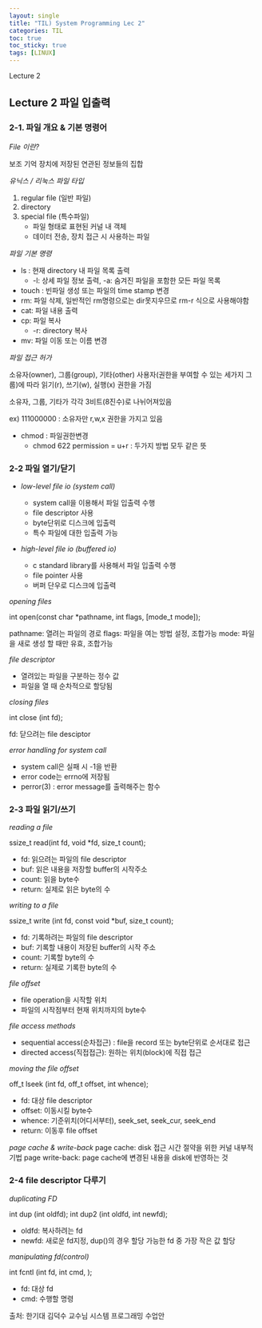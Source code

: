```yaml
---
layout: single
title: "TIL) System Programming Lec 2"
categories: TIL
toc: true
toc_sticky: true
tags: [LINUX]
---
```

Lecture 2

## Lecture 2 파일 입출력
### 2-1. 파일 개요 & 기본 명령어

_File 이란?_

보조 기억 장치에 저장된 연관된 정보들의 집합

_유닉스 / 리눅스 파일 타입_

1. regular file (일반 파일)
2. directory
3. special file (특수파일) 
   - 파일 형태로 표현된 커널 내 객체
   - 데이터 전송, 장치 접근 시 사용하는 파일

_파일 기본 명령_

+ ls : 현재 directory 내 파일 목록 출력
    + -l: 상세 파일 정보 출력, -a: 숨겨진 파일을 포함한 모든 파일 목록 
+ touch : 빈파일 생성 또는 파일의 time stamp 변경
+ rm: 파일 삭제, 일반적인 rm명령으로는 dir못지우므로 rm-r 식으로 사용해야함
+ cat: 파일 내용 출력
+ cp: 파일 복사
    + -r: directory 복사
+ mv: 파일 이동 또는 이름 변경

_파일 접근 허가_

소유자(owner), 그룹(group), 기타(other) 사용자(권한을 부여할 수 있는 세가지 그룹)에 따라 읽기(r), 쓰기(w), 실행(x) 권한을 가짐

소유자, 그룹, 기타가 각각 3비트(8진수)로 나뉘어져있음

ex) 111000000 : 소유자만 r,w,x 권한을 가지고 있음

+ chmod : 파일권한변경
    + chmod 622 permission = u+r : 두가지 방법 모두 같은 뜻

### 2-2 파일 열기/닫기

+ _low-level file io (system call)_
  + system call을 이용해서 파일 입출력 수행
  + file descriptor 사용
  + byte단위로 디스크에 입출력
  + 특수 파일에 대한 입출력 가능

+ _high-level file io (buffered io)_
  + c standard library를 사용해서 파일 입출력 수행
  + file pointer 사용
  + 버퍼 단우로 디스크에 입출력
 
_opening files_

int open(const char *pathname, int flags, [mode_t mode]);

pathname: 열려는 파일의 경로
flags: 파일을 여는 방법 설정, 조합가능
mode: 파일을 새로 생성 할 때만 유효, 조합가능

_file descriptor_
+ 열려있는 파일을 구분하는 정수 값
+ 파일을 열 때 순차적으로 할당됨

_closing files_

int close (int fd);

fd: 닫으려는 file desciptor

_error handling for system call_
+ system call은 실패 시 -1을 반환
+ error code는 errno에 저장됨
+ perror(3) : error message를 출력해주는 함수

### 2-3 파일 읽기/쓰기

_reading a file_

ssize_t read(int fd, void *fd, size_t count);
+ fd: 읽으려는 파일의 file descriptor
+ buf: 읽은 내용을 저장할 buffer의 시작주소
+ count: 읽을 byte수
+ return: 실제로 읽은 byte의 수

_writing to a file_

ssize_t write (int fd, const void *buf, size_t count);
+ fd: 기록하려는 파일의 file descriptor
+ buf: 기록할 내용이 저장된 buffer의 시작 주소
+ count: 기록할 byte의 수
+ return: 실제로 기록한 byte의 수

_file offset_
+ file operation을 시작할 위치
+ 파일의 시작점부터 현재 위치까지의 byte수

_file access methods_
+ sequential access(순차접근) : file을 record 또는 byte단위로 순서대로 접근
+ directed access(직접접근): 원하는 위치(block)에 직접 접근

_moving the file offset_

off_t lseek (int fd, off_t offset, int whence);
+ fd: 대상 file descriptor
+ offset: 이동시킬 byte수
+ whence: 기준위치(어디서부터), seek_set, seek_cur, seek_end
+ return: 이동후 file offset

_page cache & write-back_
page cache: disk 접근 시간 절약을 위한 커널 내부적 기법
page write-back: page cache에 변경된 내용을 disk에 반영하는 것

### 2-4 file descriptor 다루기

_duplicating FD_

int dup (int oldfd);
int dup2 (int oldfd, int newfd);
+ oldfd: 복사하려는 fd
+ newfd: 새로운 fd지정, dup()의 경우 할당 가능한 fd 중 가장 작은 값 할당

_manipulating fd(control)_

int fcntl (int fd, int cmd, );
+ fd: 대상 fd
+ cmd: 수행할 명령

출처: 한기대 김덕수 교수님 시스템 프로그래밍 수업안

